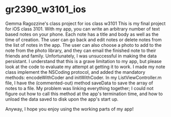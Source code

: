gr2390_w3101_ios
================

Gemma Ragozzine's class project for ios class w3101
This is my final project for iOS class 3101. With my app, you can write an arbitrary number of text based notes on your phone. Each note has a title and body as well as the time of creation. The user can go back and edit notes or delete notes from the list of notes in the app. The user can also choose a photo to add to the note from the photo library, and they can email the finished note to their friends and family. Unfortunately, I was unsuccessful in making the data persistant. I understand that this is a grave limitation to my app, but please look at the code to evaluate my attempt at getting it to work. I made my note class implement the NSCoding protocol, and added the mandatory methods: encodeWithCoder and initWithCoder. In my ListViewController.m file, I have the (commented-out) method saveData to save the array of notes to a file. My problem was linking everything together; I could not figure out how to call this method at the app's termination time, and how to unload the data saved to disk upon the app's start up.


Anyway, I hope you enjoy using the working parts of my app!
